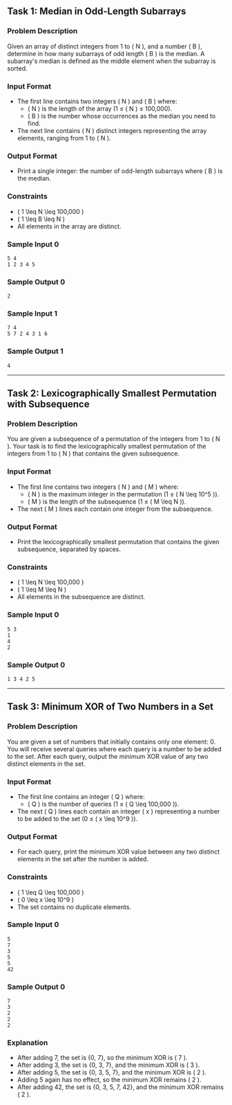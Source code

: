 
## Task 1: Median in Odd-Length Subarrays

### Problem Description
Given an array of distinct integers from 1 to \( N \), and a number \( B \), determine in how many subarrays of odd length \( B \) is the median. A subarray's median is defined as the middle element when the subarray is sorted.

### Input Format
- The first line contains two integers \( N \) and \( B \) where:
  - \( N \) is the length of the array (1 ≤ \( N \) ≤ 100,000).
  - \( B \) is the number whose occurrences as the median you need to find.
- The next line contains \( N \) distinct integers representing the array elements, ranging from 1 to \( N \).

### Output Format
- Print a single integer: the number of odd-length subarrays where \( B \) is the median.

### Constraints
- \( 1 \leq N \leq 100,000 \)
- \( 1 \leq B \leq N \)
- All elements in the array are distinct.

### Sample Input 0
```
5 4
1 2 3 4 5
```

### Sample Output 0
```
2
```

### Sample Input 1
```
7 4
5 7 2 4 3 1 6
```

### Sample Output 1
```
4
```

---

## Task 2: Lexicographically Smallest Permutation with Subsequence

### Problem Description
You are given a subsequence of a permutation of the integers from 1 to \( N \). Your task is to find the lexicographically smallest permutation of the integers from 1 to \( N \) that contains the given subsequence.

### Input Format
- The first line contains two integers \( N \) and \( M \) where:
  - \( N \) is the maximum integer in the permutation (1 ≤ \( N \leq 10^5 \)).
  - \( M \) is the length of the subsequence (1 ≤ \( M \leq N \)).
- The next \( M \) lines each contain one integer from the subsequence.

### Output Format
- Print the lexicographically smallest permutation that contains the given subsequence, separated by spaces.

### Constraints
- \( 1 \leq N \leq 100,000 \)
- \( 1 \leq M \leq N \)
- All elements in the subsequence are distinct.

### Sample Input 0
```
5 3
1
4
2
```

### Sample Output 0
```
1 3 4 2 5
```

---

## Task 3: Minimum XOR of Two Numbers in a Set

### Problem Description
You are given a set of numbers that initially contains only one element: 0. You will receive several queries where each query is a number to be added to the set. After each query, output the minimum XOR value of any two distinct elements in the set.

### Input Format
- The first line contains an integer \( Q \) where:
  - \( Q \) is the number of queries (1 ≤ \( Q \leq 100,000 \)).
- The next \( Q \) lines each contain an integer \( x \) representing a number to be added to the set (0 ≤ \( x \leq 10^9 \)).

### Output Format
- For each query, print the minimum XOR value between any two distinct elements in the set after the number is added.

### Constraints
- \( 1 \leq Q \leq 100,000 \)
- \( 0 \leq x \leq 10^9 \)
- The set contains no duplicate elements.

### Sample Input 0
```
5
7
3
5
5
42
```

### Sample Output 0
```
7
3
2
2
2
```

### Explanation
- After adding 7, the set is \{0, 7\}, so the minimum XOR is \( 7 \).
- After adding 3, the set is \{0, 3, 7\}, and the minimum XOR is \( 3 \).
- After adding 5, the set is \{0, 3, 5, 7\}, and the minimum XOR is \( 2 \).
- Adding 5 again has no effect, so the minimum XOR remains \( 2 \).
- After adding 42, the set is \{0, 3, 5, 7, 42\}, and the minimum XOR remains \( 2 \).

